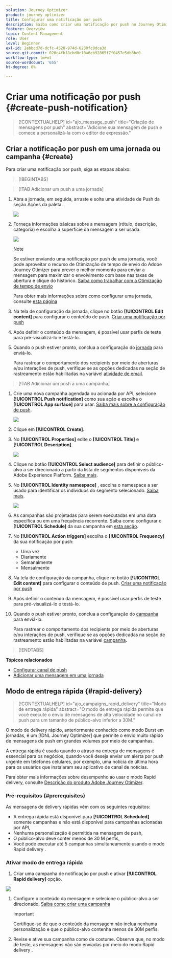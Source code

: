 ```yaml
---
solution: Journey Optimizer
product: journey optimizer
title: Configurar uma notificação por push
description: Saiba como criar uma notificação por push no Journey Otimizer
feature: Overview
topic: Content Management
role: User
level: Beginner
exl-id: 2ebbcd7d-dcfc-4528-974d-6230fc0dca3d
source-git-commit: 020c4fb18cbd0c10a6eb92865f7f0457e5db8bc0
workflow-type: tm+mt
source-wordcount: '655'
ht-degree: 0%

---
```


# Criar uma notificação por push {#create-push-notification}

>[!CONTEXTUALHELP]
>id="ajo_message_push"
>title="Criação de mensagens por push"
>abstract="Adicione sua mensagem de push e comece a personalizá-la com o editor de expressão."

## Criar a notificação por push em uma jornada ou campanha {#create}

Para criar uma notificação por push, siga as etapas abaixo:

>[!BEGINTABS]

>[!TAB Adicionar um push a uma jornada]

1. Abra a jornada, em seguida, arraste e solte uma atividade de Push da seção Ações da paleta.

   ![](assets/push_create_1.png)

1. Forneça informações básicas sobre a mensagem (rótulo, descrição, categoria) e escolha a superfície da mensagem a ser usada.

   ![](assets/push_create_2.png)

   >[!NOTE]
   >
   >Se estiver enviando uma notificação por push de uma jornada, você pode aproveitar o recurso de Otimização de tempo de envio do Adobe Journey Otimizer para prever o melhor momento para enviar a mensagem para maximizar o envolvimento com base nas taxas de abertura e clique do histórico. [Saiba como trabalhar com a Otimização de tempo de envio](../building-journeys/journeys-message.md#send-time-optimization)

   Para obter mais informações sobre como configurar uma jornada, consulte [esta página](../building-journeys/journey-gs.md)

1. Na tela de configuração da jornada, clique no botão **[!UICONTROL Edit content]** para configurar o conteúdo de push. [Criar uma notificação por push](design-push.md)

1. Após definir o conteúdo da mensagem, é possível usar perfis de teste para pré-visualizá-lo e testá-lo.

1. Quando o push estiver pronto, conclua a configuração do [jornada](../building-journeys/journey-gs.md) para enviá-lo.

   Para rastrear o comportamento dos recipients por meio de aberturas e/ou interações de push, verifique se as opções dedicadas na seção de rastreamento estão habilitadas na variável [atividade de email](../building-journeys/journeys-message.md).

>[!TAB Adicionar um push a uma campanha]

1. Crie uma nova campanha agendada ou acionada por API, selecione **[!UICONTROL Push notification]** como sua ação e escolha o **[!UICONTROL App surface]** para usar. [Saiba mais sobre a configuração de push](push-configuration.md).

   ![](assets/push_create_3.png)

1. Clique em **[!UICONTROL Create]**.

1. No **[!UICONTROL Properties]** edite o **[!UICONTROL Title]** e **[!UICONTROL Description]**.

   ![](assets/push_create_4.png)

1. Clique no botão **[!UICONTROL Select audience]** para definir o público-alvo a ser direcionado a partir da lista de segmentos disponíveis da Adobe Experience Platform. [Saiba mais](../segment/about-segments.md).

1. No **[!UICONTROL Identity namespace]** , escolha o namespace a ser usado para identificar os indivíduos do segmento selecionado. [Saiba mais](../event/about-creating.md#select-the-namespace).

   ![](assets/push_create_5.png)

1. As campanhas são projetadas para serem executadas em uma data específica ou em uma frequência recorrente. Saiba como configurar o **[!UICONTROL Schedule]** da sua campanha em [esta seção](../campaigns/create-campaign.md#schedule).

1. No **[!UICONTROL Action triggers]** escolha o **[!UICONTROL Frequency]** da sua notificação por push:

   * Uma vez
   * Diariamente
   * Semanalmente
   * Mensalmente

1. Na tela de configuração da campanha, clique no botão **[!UICONTROL Edit content]** para configurar o conteúdo de push. [Criar uma notificação por push](design-push.md)

1. Após definir o conteúdo da mensagem, é possível usar perfis de teste para pré-visualizá-lo e testá-lo.

1. Quando o push estiver pronto, conclua a configuração do [campanha](../campaigns/create-campaign.md) para enviá-lo.

   Para rastrear o comportamento dos recipients por meio de aberturas e/ou interações de push, verifique se as opções dedicadas na seção de rastreamento estão habilitadas na variável [campanha](../campaigns/create-campaign.md).

>[!ENDTABS]

**Tópicos relacionados**

* [Configurar canal de push](push-gs.md)
* [Adicionar uma mensagem em uma jornada](../building-journeys/journeys-message.md)

## Modo de entrega rápida {#rapid-delivery}

>[!CONTEXTUALHELP]
>id="ajo_campaigns_rapid_delivery"
>title="Modo de entrega rápida"
>abstract="O modo de entrega rápida permite que você execute o envio de mensagens de alta velocidade no canal de push para um tamanho de público-alvo inferior a 30M."

O modo de delivery rápido, anteriormente conhecido como modo Burst em jornadas, é um [!DNL Journey Optimizer] que permite o envio muito rápido de mensagens de push em grandes volumes por meio de campanhas.

A entrega rápida é usada quando o atraso na entrega de mensagens é essencial para os negócios, quando você deseja enviar um alerta por push urgente em telefones celulares, por exemplo, uma notícia de última hora para os usuários que instalaram seu aplicativo de canal de notícias.

Para obter mais informações sobre desempenho ao usar o modo Rapid delivery, consulte [Descrição do produto Adobe Journey Otimizer](https://helpx.adobe.com/legal/product-descriptions/adobe-journey-optimizer.html).

### Pré-requisitos {#prerequisites}

As mensagens de delivery rápidas vêm com os seguintes requisitos:

* A entrega rápida está disponível para **[!UICONTROL Scheduled]** somente campanhas e não está disponível para campanhas acionadas por API,
* Nenhuma personalização é permitida na mensagem de push,
* O público-alvo deve conter menos de 30 M perfis,
* Você pode executar até 5 campanhas simultaneamente usando o modo Rapid delivery .

### Ativar modo de entrega rápida

1. Criar uma campanha de notificação por push e ativar **[!UICONTROL Rapid delivery]** opção.

![](assets/create-campaign-burst.png)

1. Configure o conteúdo da mensagem e selecione o público-alvo a ser direcionado. [Saiba como criar uma campanha](#create)

   >[!IMPORTANT]
   >
   >Certifique-se de que o conteúdo da mensagem não inclua nenhuma personalização e que o público-alvo contenha menos de 30M perfis.

1. Revise e ative sua campanha como de costume. Observe que, no modo de teste, as mensagens não são enviadas por meio do modo Rapid delivery .